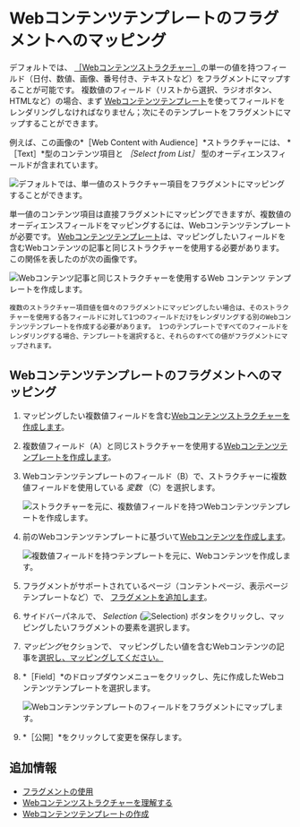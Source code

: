 # Webコンテンツテンプレートのフラグメントへのマッピング
<!--TASK: Relocate to section on Web Content Templates, since this is done on the Web Content side. -->
デフォルトでは、 [［Webコンテンツストラクチャー］](../../../content-authoring-and-management/web-content/web-content-structures/understanding-web-content-structures.md)の単一の値を持つフィールド（日付、数値、画像、番号付き、テキストなど）をフラグメントにマップすることが可能です。 複数値のフィールド（リストから選択、ラジオボタン、HTMLなど）の場合、まず [Webコンテンツテンプレート](../../../content-authoring-and-management/web-content/web-content-templates/creating-web-content-templates.md)を使ってフィールドをレンダリングしなければなりません；次にそのテンプレートをフラグメントにマップすることができます。

例えば、この画像の*［Web Content with Audience］*ストラクチャーには、 *［Text］*型のコンテンツ項目と *［Select from List］* 型のオーディエンスフィールドが含まれています。

![デフォルトでは、単一値のストラクチャー項目をフラグメントにマッピングすることができます。](./mapping-web-content-templates-to-fragments/images/02.png)

単一値のコンテンツ項目は直接フラグメントにマッピングできますが、複数値のオーディエンスフィールドをマッピングするには、Webコンテンツテンプレートが必要です。 [Webコンテンツテンプレート](../../../content-authoring-and-management/web-content/web-content-templates/creating-web-content-templates.md)は、マッピングしたいフィールドを含むWebコンテンツの記事と同じストラクチャーを使用する必要があります。 この関係を表したのが次の画像です。

![Webコンテンツ記事と同じストラクチャーを使用するWeb コンテンツ テンプレートを作成します。](./mapping-web-content-templates-to-fragments/images/07.png)

```{note}
複数のストラクチャー項目値を個々のフラグメントにマッピングしたい場合は、そのストラクチャーを使用する各フィールドに対して1つのフィールドだけをレンダリングする別のWebコンテンツテンプレートを作成する必要があります。 1つのテンプレートですべてのフィールドをレンダリングする場合、テンプレートを選択すると、それらのすべての値がフラグメントにマップされます。
```

## Webコンテンツテンプレートのフラグメントへのマッピング

1. マッピングしたい複数値フィールドを含む[Webコンテンツストラクチャーを作成します](../../../content-authoring-and-management/web-content/web-content-structures/creating-structures.md)。
1. 複数値フィールド（A）と同じストラクチャーを使用する[Webコンテンツテンプレートを作成します](../../../content-authoring-and-management/web-content/web-content-templates/creating-web-content-templates.md)。
1. Webコンテンツテンプレートのフィールド（B）で、ストラクチャーに複数値フィールドを使用している _変数_ （C）を選択します。

    ![ストラクチャーを元に、複数値フィールドを持つWebコンテンツテンプレートを作成します。](./mapping-web-content-templates-to-fragments/images/08.png)

1. 前のWebコンテンツテンプレートに基づいて[Webコンテンツを作成します](../../../content-authoring-and-management/web-content/web-content-articles/adding-a-basic-web-content-article.md)。

    ![複数値フィールドを持つテンプレートを元に、Webコンテンツを作成します。](./mapping-web-content-templates-to-fragments/images/01.png)

1. フラグメントがサポートされているページ（コンテントページ、表示ページテンプレートなど）で、 [フラグメントを追加します](../../../site-building/creating-pages/using-content-pages/adding-elements-to-content-pages.md)。
1. サイドバーパネルで、 *Selection* (![Selection](../../../images/icon-pages-tree.png)) ボタンをクリックし、マッピングしたいフラグメントの要素を選択します。
1. *マッピング*セクションで、 マッピングしたい値を含むWebコンテンツの記事を[選択し、マッピングしてください。](../../../site-building/creating-pages/page-fragments-and-widgets/using-fragments/configuring-fragments/fragment-sub-elements-reference.md#mapping-settings)
1. *［Field］*のドロップダウンメニューをクリックし、先に作成したWebコンテンツテンプレートを選択します。

    ![Webコンテンツテンプレートのフィールドをフラグメントにマップします。](./mapping-web-content-templates-to-fragments/images/04.png)

1. *［公開］*をクリックして変更を保存します。

## 追加情報

- [フラグメントの使用](../../../site-building/creating-pages/page-fragments-and-widgets/using-fragments.md)
- [Webコンテンツストラクチャーを理解する](../../../content-authoring-and-management/web-content/web-content-structures/understanding-web-content-structures.md)
- [Webコンテンツテンプレートの作成](../../../content-authoring-and-management/web-content/web-content-templates/creating-web-content-templates.md)
